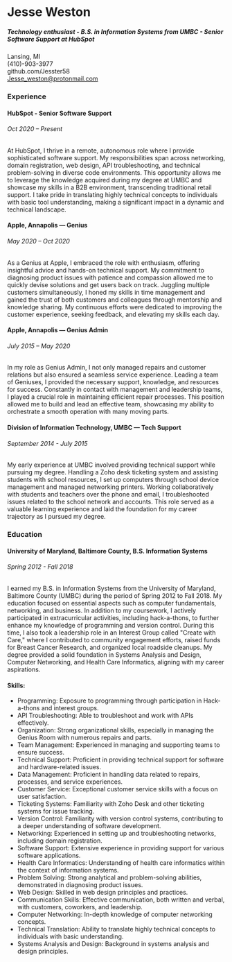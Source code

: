 <h1> Jesse Weston </h1>
<h5> Technology enthusiast - B.S. in Information Systems from UMBC - Senior Software Support at HubSpot </h5>

Lansing, MI  
(410)-903-3977  
github.com/Jesster58<br>
Jesse_weston@protonmail.com  

<h3> Experience </h3>

<h4> HubSpot - Senior Software Support </h4>
<h6> Oct 2020 – Present </h6>
At HubSpot, I thrive in a remote, autonomous role where I provide sophisticated software support. My responsibilities span across networking, domain registration, web design, API troubleshooting, and technical problem-solving in diverse code environments. This opportunity allows me to leverage the knowledge acquired during my degree at UMBC and showcase my skills in a B2B environment, transcending traditional retail support. I take pride in translating highly technical concepts to individuals with basic tool understanding, making a significant impact in a dynamic and technical landscape.

<h4> Apple, Annapolis — Genius </h4>
<h6> May 2020 – Oct 2020 </h6>
As a Genius at Apple, I embraced the role with enthusiasm, offering insightful advice and hands-on technical support. My commitment to diagnosing product issues with patience and compassion allowed me to quickly devise solutions and get users back on track. Juggling multiple customers simultaneously, I honed my skills in time management and gained the trust of both customers and colleagues through mentorship and knowledge sharing. My continuous efforts were dedicated to improving the customer experience, seeking feedback, and elevating my skills each day.

<h4> Apple, Annapolis — Genius Admin </h4>
<h6> July 2015 – May 2020 </h6>
In my role as Genius Admin, I not only managed repairs and customer relations but also ensured a seamless service experience. Leading a team of Geniuses, I provided the necessary support, knowledge, and resources for success. Constantly in contact with management and leadership teams, I played a crucial role in maintaining efficient repair processes. This position allowed me to build and lead an effective team, showcasing my ability to orchestrate a smooth operation with many moving parts.

<h4> Division of Information Technology, UMBC — Tech Support </h4>
<h6> September 2014 - July 2015 </h6>
My early experience at UMBC involved providing technical support while pursuing my degree. Handling a Zoho desk ticketing system and assisting students with school resources, I set up computers through school device management and managed networking printers. Working collaboratively with students and teachers over the phone and email, I troubleshooted issues related to the school network and accounts. This role served as a valuable learning experience and laid the foundation for my career trajectory as I pursued my degree.

<h3> Education </h3>

<h4> University of Maryland, Baltimore County, B.S. Information Systems </h4>
<h6> Spring 2012 - Fall 2018 </h6>

I earned my B.S. in Information Systems from the University of Maryland, Baltimore County (UMBC) during the period of Spring 2012 to Fall 2018. My education focused on essential aspects such as computer fundamentals, networking, and business. In addition to my coursework, I actively participated in extracurricular activities, including hack-a-thons, to further enhance my knowledge of programming and version control. During this time, I also took a leadership role in an Interest Group called "Create with Care," where I contributed to community engagement efforts, raised funds for Breast Cancer Research, and organized local roadside cleanups. My degree provided a solid foundation in Systems Analysis and Design, Computer Networking, and Health Care Informatics, aligning with my career aspirations.

<h4> Skills: </h4>
<ul>
<li>Programming: Exposure to programming through participation in Hack-a-thons and interest groups.</li>
<li>API Troubleshooting: Able to troubleshoot and work with APIs effectively.</li>
<li>Organization: Strong organizational skills, especially in managing the Genius Room with numerous repairs and parts.</li>
<li>Team Management: Experienced in managing and supporting teams to ensure success.</li>
<li>Technical Support: Proficient in providing technical support for software and hardware-related issues.</li>
<li>Data Management: Proficient in handling data related to repairs, processes, and service experiences.</li>
<li>Customer Service: Exceptional customer service skills with a focus on user satisfaction.</li>
<li>Ticketing Systems: Familiarity with Zoho Desk and other ticketing systems for issue tracking.</li>
<li>Version Control: Familiarity with version control systems, contributing to a deeper understanding of software development.</li>
<li>Networking: Experienced in setting up and troubleshooting networks, including domain registration.</li>
<li>Software Support: Extensive experience in providing support for various software applications.</li>
<li>Health Care Informatics: Understanding of health care informatics within the context of information systems.</li>
<li>Problem Solving: Strong analytical and problem-solving abilities, demonstrated in diagnosing product issues.</li>
<li>Web Design: Skilled in web design principles and practices.</li>
<li>Communication Skills: Effective communication, both written and verbal, with customers, coworkers, and leadership.</li>
<li>Computer Networking: In-depth knowledge of computer networking concepts.</li>
<li>Technical Translation: Ability to translate highly technical concepts to individuals with basic understanding.</li>
<li>Systems Analysis and Design: Background in systems analysis and design principles.</li>
</ul>


